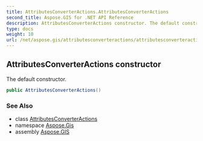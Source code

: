 ```yaml
---
title: AttributesConverterActions.AttributesConverterActions
second_title: Aspose.GIS for .NET API Reference
description: AttributesConverterActions constructor. The default constructor
type: docs
weight: 10
url: /net/aspose.gis/attributesconverteractions/attributesconverteractions/
---
```

## AttributesConverterActions constructor

The default constructor.

```csharp
public AttributesConverterActions()
```

### See Also

* class [AttributesConverterActions](../)
* namespace [Aspose.Gis](../../attributesconverteractions/)
* assembly [Aspose.GIS](../../../)


